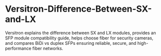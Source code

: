 # Versitron-Difference-Between-SX-and-LX
Versitron explains the difference between SX and LX modules, provides an SFP module compatibility guide, helps choose fiber for security cameras, and compares BiDi vs duplex SFPs ensuring reliable, secure, and high-performance fiber networks.
